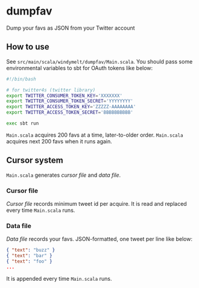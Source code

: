# dumpfav

Dump your favs as JSON from your Twitter account

## How to use

See `src/main/scala/windymelt/dumpfav/Main.scala`.
You should pass some environmental variables to sbt for OAuth tokens like below:

```sh
#!/bin/bash

# for twitter4s (twitter library)
export TWITTER_CONSUMER_TOKEN_KEY='XXXXXXX'
export TWITTER_CONSUMER_TOKEN_SECRET='YYYYYYYY'
export TWITTER_ACCESS_TOKEN_KEY='ZZZZZ-AAAAAAAA'
export TWITTER_ACCESS_TOKEN_SECRET='BBBBBBBBBB'

exec sbt run
```

`Main.scala` acquires 200 favs at a time, later-to-older order.
`Main.scala` acquires next 200 favs when it runs again.

## Cursor system

`Main.scala` generates *cursor file* and *data file*.

### Cursor file

*Cursor file* records minimum tweet id per acquire.
It is read and replaced every time `Main.scala` runs.

### Data file

*Data file* records your favs.
JSON-formatted, one tweet per line like below:

```json
{ "text": "buzz" }
{ "text": "bar" }
{ "text": "foo" }
...
```

It is appended every time `Main.scala` runs.